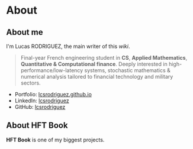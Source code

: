 # About

## About me


I'm Lucas RODRIGUEZ, the main writer of this *wiki*.

> Final-year French engineering student in **CS**, **Applied Mathematics**, **Quantitative & Computational finance**. 
> Deeply interested in high-performance/low-latency systems, stochastic mathematics & numerical analysis tailored to financial technology and military sectors.



- Portfolio: [lcsrodriguez.github.io](https://lcsrodriguez.github.io)
- LinkedIn: [lcsrodriguez](https://linkedin.com/in/lcsrodriguez)
- GitHub: [lcsrodriguez](https://github.com/lcsrodriguez)


## About HFT Book


**HFT Book** is one of my biggest projects.

